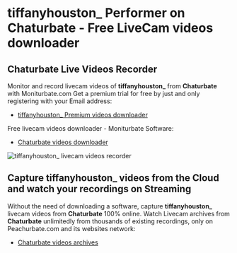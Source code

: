 # tiffanyhouston_ Performer on Chaturbate - Free LiveCam videos downloader

## Chaturbate Live Videos Recorder

Monitor and record livecam videos of **tiffanyhouston_** from **Chaturbate** with Moniturbate.com
Get a premium trial for free by just and only registering with your Email address:
* [tiffanyhouston_ Premium videos downloader](https://moniturbate.com/request-demo-licence-key.html)

Free livecam videos downloader - Moniturbate Software:
* [Chaturbate videos downloader](https://moniturbate.com/moniturbate-download-software.html)

![tiffanyhouston_ livecam videos recorder](https://peachurnet.com/templates/moniturbate-software.png)


## Capture tiffanyhouston_ videos from the Cloud and watch your recordings on Streaming

Without the need of downloading a software, capture **tiffanyhouston_** livecam videos from **Chaturbate** 100% online.
Watch Livecam archives from **Chaturbate** unlimitedly from thousands of existing recordings, only on Peachurbate.com and its websites network:
* [Chaturbate videos archives](https://peachurnet.com/)